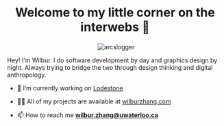 <h1 align="center"> Welcome to my little corner on the interwebs 🌱</h1>

<p align="center">&nbsp;<img align="center" src="https://github-readme-stats.vercel.app/api?username=arcslogger&show_icons=true&locale=en" alt="arcslogger" /></p>

Hey! I'm Wilbur. I do software development by day and graphics design by night. Always trying to bridge the two through design thinking and digital anthropology.

- 🔭 I’m currently working on [Lodestone](https://github.com/Lodestone-Team/dashboard)

- 👨‍💻 All of my projects are available at [wilburzhang.com](https://wilburzhang.com/)

- 📫 How to reach me **wilbur.zhang@uwaterloo.ca**


